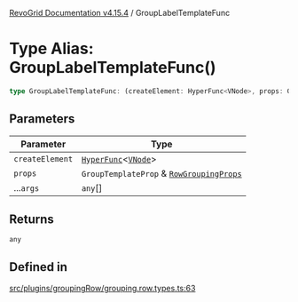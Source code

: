 [RevoGrid Documentation v4.15.4](README.md) / GroupLabelTemplateFunc

# Type Alias: GroupLabelTemplateFunc()

```ts
type GroupLabelTemplateFunc: (createElement: HyperFunc<VNode>, props: GroupTemplateProp & RowGroupingProps, ...args: any[]) => any;
```

## Parameters

| Parameter | Type |
| ------ | ------ |
| `createElement` | [`HyperFunc`](Interface.HyperFunc.md)\<[`VNode`](Interface.VNode.md)\> |
| `props` | `GroupTemplateProp` & [`RowGroupingProps`](TypeAlias.RowGroupingProps.md) |
| ...`args` | `any`[] |

## Returns

`any`

## Defined in

[src/plugins/groupingRow/grouping.row.types.ts:63](https://github.com/revolist/revogrid/blob/1645225511bdf49c1a62fd26a91ac5b7e1558fd9/src/plugins/groupingRow/grouping.row.types.ts#L63)
